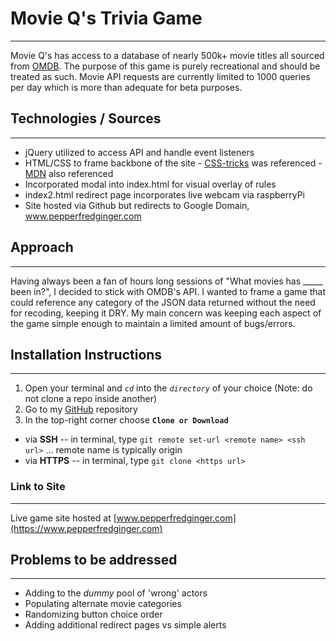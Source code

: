 
# Movie Q's Trivia Game
------  
Movie Q's has access to a database of nearly 500k+ movie titles all sourced from [OMDB](http://omdbapi.com/). The purpose of this game is purely recreational and should be treated as such. Movie API requests are currently limited to 1000 queries per day which is more than adequate for beta purposes.

## Technologies / Sources
------  
  * jQuery utilized to access API and handle event listeners
  *  HTML/CSS to frame backbone of the site
    - [CSS-tricks](https://css-tricks.com/) was referenced
    - [MDN](https://developer.mozilla.org/en-US/) also referenced
  * Incorporated modal into index.html for visual overlay of rules
  * index2.html redirect page incorporates live webcam via raspberryPi
  * Site hosted via Github but redirects to Google Domain, www.pepperfredginger.com

## Approach
------  
Having always been a fan of hours long sessions of "What movies has _____ been in?", I decided to stick with OMDB's API.
I wanted to frame a game that could reference any category of the JSON data returned without the need for recoding, keeping it DRY. My main concern was keeping each aspect of the game simple enough to maintain a limited amount of bugs/errors.

## Installation Instructions
------  
1. Open your terminal and *`cd`* into the *`directory`* of your choice (Note: do not clone a repo inside another)
2. Go to my [GitHub](https://github.com/christopher-cook/pfg-omdb) repository
3. In the top-right corner choose **`Clone or Download`**
  - via **SSH**
    -- in terminal, type `git remote set-url <remote name> <ssh url>` ... remote name is typically origin
  - via **HTTPS**
    -- in terminal, type `git clone <https url>`

### Link to Site
------
Live game site hosted at [www.pepperfredginger.com](https://www.pepperfredginger.com)

## Problems to be addressed
------
- Adding to the *dummy* pool of 'wrong' actors
- Populating alternate movie categories
- Randomizing button choice order
- Adding additional redirect pages vs simple alerts
